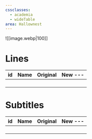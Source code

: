 ```yaml
---
cssclasses:
  - academia
  - wideTable
area: Hallownest
---
```

![[image.webp|100]]

# Lines

| id |  Name | Original | New --- | 
| --- | - | --- | ----- |
|     |     |  |  |
|     |     |  |  |
|     |     |  |  |
|     |     |  |  |

# Subtitles
| id |  Name | Original | New --- | 
| --- | - | --- | ----- |
|     |     |  |  |
|     |     |  |  |
|     |     |  |  |
|     |     |  |  |


